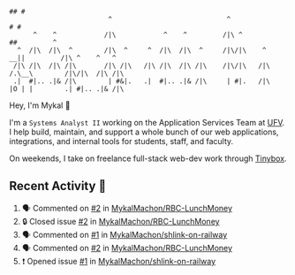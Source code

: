 ```
                                                                                ## #
                         ^                             ^                       # #                      
      ^    ^            /|\            ^    ^         /|\ ^                   ##         ^              
  ^  /|\  /|\  ^        /|\  ^     ^  /|\  /|\  ^     /|\/|\    ^          __||         /|\ ^    ^   ^ 
 /|\ /|\  /|\ /|\       /|\ /|\   /|\ /|\  /|\ /|\    /|\/|\   /|\        /.\__\        /|\/|\  /|\ /|\
 .|  #|.. .|& /|\        | #&|.   .|  #|.. .|& /|\     | #|.   /|\        |O | |        .| #|.. .|& /|\
```
Hey, I'm Mykal 👋

I'm a `Systems Analyst II` working on the Application Services Team at [UFV](https://ufv.ca). 
I help build, maintain, and support a whole bunch of our web applications, integrations, and internal tools for students, staff, and faculty.

On weekends, I take on freelance full-stack web-dev work through [Tinybox](https://tinybox.dev).

## Recent Activity 🚀

<!--START_SECTION:activity-->
1. 🗣 Commented on [#2](https://github.com/MykalMachon/RBC-LunchMoney/issues/2#issuecomment-1993368504) in [MykalMachon/RBC-LunchMoney](https://github.com/MykalMachon/RBC-LunchMoney)
2. 🔒 Closed issue [#2](https://github.com/MykalMachon/RBC-LunchMoney/issues/2) in [MykalMachon/RBC-LunchMoney](https://github.com/MykalMachon/RBC-LunchMoney)
3. 🗣 Commented on [#1](https://github.com/MykalMachon/shlink-on-railway/issues/1#issuecomment-1988675926) in [MykalMachon/shlink-on-railway](https://github.com/MykalMachon/shlink-on-railway)
4. 🗣 Commented on [#2](https://github.com/MykalMachon/RBC-LunchMoney/issues/2#issuecomment-1988627175) in [MykalMachon/RBC-LunchMoney](https://github.com/MykalMachon/RBC-LunchMoney)
5. ❗ Opened issue [#1](https://github.com/MykalMachon/shlink-on-railway/issues/1) in [MykalMachon/shlink-on-railway](https://github.com/MykalMachon/shlink-on-railway)
<!--END_SECTION:activity-->
